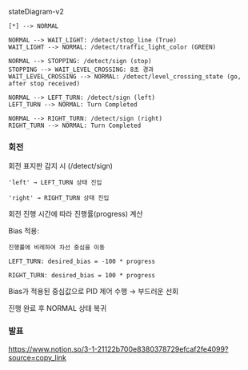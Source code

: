 stateDiagram-v2

    [*] --> NORMAL

    NORMAL --> WAIT_LIGHT: /detect/stop_line (True)
    WAIT_LIGHT --> NORMAL: /detect/traffic_light_color (GREEN)

    NORMAL --> STOPPING: /detect/sign (stop)
    STOPPING --> WAIT_LEVEL_CROSSING: 8초 경과
    WAIT_LEVEL_CROSSING --> NORMAL: /detect/level_crossing_state (go, after stop received)

    NORMAL --> LEFT_TURN: /detect/sign (left)
    LEFT_TURN --> NORMAL: Turn Completed

    NORMAL --> RIGHT_TURN: /detect/sign (right)
    RIGHT_TURN --> NORMAL: Turn Completed


### 회전
회전 표지판 감지 시 (/detect/sign)

    'left' → LEFT_TURN 상태 진입

    'right' → RIGHT_TURN 상태 진입

회전 진행 시간에 따라 진행률(progress) 계산

Bias 적용:

    진행률에 비례하여 차선 중심을 이동

    LEFT_TURN: desired_bias = -100 * progress

    RIGHT_TURN: desired_bias = 100 * progress

Bias가 적용된 중심값으로 PID 제어 수행 → 부드러운 선회

진행 완료 후 NORMAL 상태 복귀


### 발표
https://www.notion.so/3-1-21122b700e8380378729efcaf2fe4099?source=copy_link
